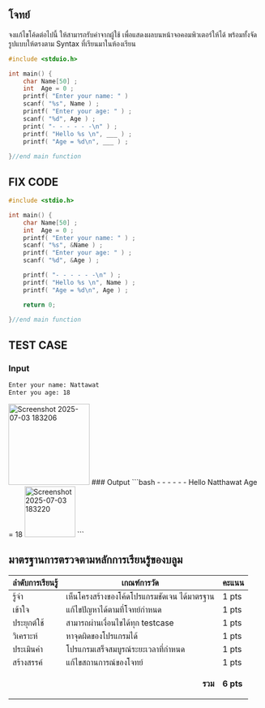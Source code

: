 ## โจทย์
จงแก้ไขโค้ดต่อไปนี้ ให้สามารถรับค่าจากผู้ใช้ เพื่อแสดงผลบนหน้าจอคอมพิวเตอร์ให้ได้ พร้อมทั้งจัดรูปแบบให้ตรงตาม Syntax ที่เรียนมาในห้องเรียน

```c++
#include <stduio.h>

int main() {
    char Name[50] ;
    int  Age = 0 ;
    printf( "Enter your name: " ) 
    scanf( "%s", Name ) ;
    printf( "Enter your age: " ) ;
    scanf( "%d", Age ) ;
    print( "- - - - - -\n" ) ;
    printf( "Hello %s \n", ___ ) ; 
    printf( "Age = %d\n", ___ ) ; 
    
}//end main function
```

## FIX CODE
```c++
#include <stdio.h>

int main() {
    char Name[50] ;
    int  Age = 0 ;
    printf( "Enter your name: " ) ;
    scanf( "%s", &Name ) ;
    printf( "Enter your age: " ) ;
    scanf( "%d", &Age ) ;

    printf( "- - - - - -\n" ) ;
    printf( "Hello %s \n", Name ) ; 
    printf( "Age = %d\n", Age ) ; 

    return 0;
    
}//end main function
```

## TEST CASE
### Input
```bash
Enter your name: Nattawat
Enter you age: 18

```
<img width="160" alt="Screenshot 2025-07-03 183206" src="https://github.com/user-attachments/assets/c93f33eb-67ef-42a2-bb5f-3ae1ba310c00" />
### Output
```bash
- - - - - -
Hello Natthawat
Age = 18

<img width="100" alt="Screenshot 2025-07-03 183220" src="https://github.com/user-attachments/assets/036a9a21-5ff3-4285-ad8e-dd0d41c788d1" />
```

## มาตรฐานการตรวจตามหลักการเรียนรู้ของบลูม
| ลำดับการเรียนรู้ | เกณฑ์การวัด | คะแนน |
| -------- | -------- | -------- |
| รู้จำ | เห็นโครงสร้างของโค้ดโปรแกรมชัดเจน ได้มาตรฐาน | 1 pts |
| เข้าใจ | แก้ไขปัญหาได้ตามที่โจทย์กำหนด | 1 pts |
| ประยุกต์ใช้ | สามารถผ่านเงื่อนไขได้ทุก testcase | 1 pts |
| วิเคราะห์ | หาจุดผิดของโปรแกรมได้ | 1 pts |
| ประเมินค่า | โปรแกรมเสร็จสมบูรณ์ระยะเวลาที่กำหนด | 1 pts |
| สร้างสรรค์ | แก้ไขสถานการณ์ของโจทย์ | 1 pts |
||<p style='text-align: right !important;'>**รวม**</p>|**6 pts**|
